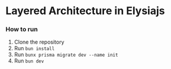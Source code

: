 # Layered Architecture in Elysiajs

### How to run

1. Clone the repository
2. Run `bun install`
3. Run `bunx prisma migrate dev --name init`
4. Run `bun dev`
